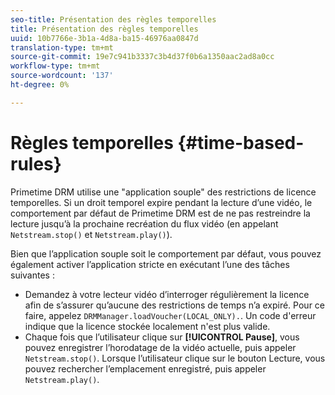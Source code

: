 ```yaml
---
seo-title: Présentation des règles temporelles
title: Présentation des règles temporelles
uuid: 10b7766e-3b1a-4d8a-ba15-46976aa0847d
translation-type: tm+mt
source-git-commit: 19e7c941b3337c3b4d37f0b6a1350aac2ad8a0cc
workflow-type: tm+mt
source-wordcount: '137'
ht-degree: 0%

---
```



# Règles temporelles {#time-based-rules}

Primetime DRM utilise une &quot;application souple&quot; des restrictions de licence temporelles. Si un droit temporel expire pendant la lecture d’une vidéo, le comportement par défaut de Primetime DRM est de ne pas restreindre la lecture jusqu’à la prochaine recréation du flux vidéo (en appelant `Netstream.stop()` et `Netstream.play()`).

Bien que l’application souple soit le comportement par défaut, vous pouvez également activer l’application stricte en exécutant l’une des tâches suivantes :

* Demandez à votre lecteur vidéo d’interroger régulièrement la licence afin de s’assurer qu’aucune des restrictions de temps n’a expiré. Pour ce faire, appelez `DRMManager.loadVoucher(LOCAL_ONLY).`. Un code d&#39;erreur indique que la licence stockée localement n&#39;est plus valide.
* Chaque fois que l’utilisateur clique sur **[!UICONTROL Pause]**, vous pouvez enregistrer l’horodatage de la vidéo actuelle, puis appeler `Netstream.stop()`. Lorsque l’utilisateur clique sur le bouton Lecture, vous pouvez rechercher l’emplacement enregistré, puis appeler `Netstream.play()`.
